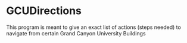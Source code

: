 # GCUDirections

This program is meant to give an exact list of actions (steps needed) to navigate from certain Grand Canyon University Buildings
